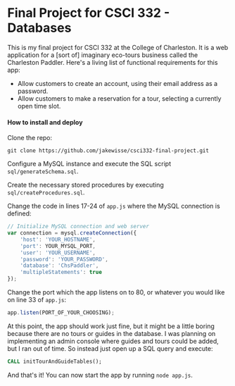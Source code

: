 Final Project for CSCI 332 - Databases
======================================

This is my final project for CSCI 332 at the College of Charleston.  It is a web application for a [sort of] imaginary eco-tours business called the Charleston Paddler.  Here's a living list of functional requirements for this app:

+ Allow customers to create an account, using their email address as a password.
+ Allow customers to make a reservation for a tour, selecting a currently open time slot.

#### How to install and deploy

Clone the repo:

    git clone https://github.com/jakewisse/csci332-final-project.git

Configure a MySQL instance and execute the SQL script `sql/generateSchema.sql`.

Create the necessary stored procedures by executing `sql/createProcedures.sql`.

Change the code in lines 17-24 of `app.js` where the MySQL connection is defined:

```javascript
// Initialize MySQL connection and web server
var connection = mysql.createConnection({
    'host': 'YOUR_HOSTNAME',
    'port': YOUR_MYSQL_PORT,
    'user': 'YOUR_USERNAME',
    'password': 'YOUR_PASSWORD',
    'database': 'ChsPaddler',
    'multipleStatements': true
});
```

Change the port which the app listens on to 80, or whatever you would like on line 33 of `app.js`:

```javascript
app.listen(PORT_OF_YOUR_CHOOSING);
```

At this point, the app should work just fine, but it might be a little boring because there are no tours or guides in the database.  I was planning on implementing an admin console where guides and tours could be added, but I ran out of time.  So instead just open up a SQL query and execute:

```sql
CALL initTourAndGuideTables();
```

And that's it!  You can now start the app by running `node app.js`.